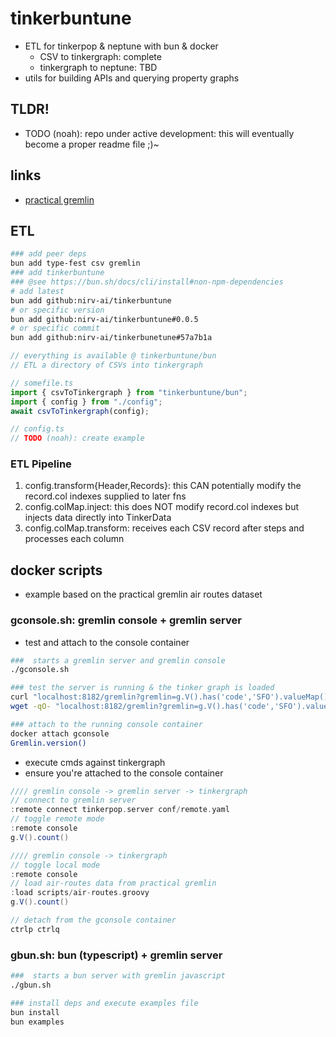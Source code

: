 # tinkerbuntune

- ETL for tinkerpop & neptune with bun & docker
  - CSV to tinkergraph: complete
  - tinkergraph to neptune: TBD
- utils for building APIs and querying property graphs

## TLDR!

- TODO (noah): repo under active development: this will eventually become a proper readme file ;)~

## links

- [practical gremlin](https://kelvinlawrence.net/book/Gremlin-Graph-Guide.html)

## ETL

```sh
### add peer deps
bun add type-fest csv gremlin
### add tinkerbuntune
### @see https://bun.sh/docs/cli/install#non-npm-dependencies
# add latest
bun add github:nirv-ai/tinkerbuntune
# or specific version
bun add github:nirv-ai/tinkerbuntune#0.0.5
# or specific commit
bun add github:nirv-ai/tinkerbunetune#57a7b1a
```

```ts
// everything is available @ tinkerbuntune/bun
// ETL a directory of CSVs into tinkergraph

// somefile.ts
import { csvToTinkergraph } from "tinkerbuntune/bun";
import { config } from "./config";
await csvToTinkergraph(config);

// config.ts
// TODO (noah): create example
```

### ETL Pipeline

1. config.transform{Header,Records}: this CAN potentially modify the record.col indexes supplied to later fns
2. config.colMap.inject: this does NOT modify record.col indexes but injects data directly into TinkerData
3. config.colMap.transform: receives each CSV record after steps and processes each column

## docker scripts

- example based on the practical gremlin air routes dataset

### gconsole.sh: gremlin console + gremlin server

- test and attach to the console container

```sh
###  starts a gremlin server and gremlin console
./gconsole.sh

### test the server is running & the tinker graph is loaded
curl "localhost:8182/gremlin?gremlin=g.V().has('code','SFO').valueMap()"
wget -qO- "localhost:8182/gremlin?gremlin=g.V().has('code','SFO').valueMap()"

### attach to the running console container
docker attach gconsole
Gremlin.version()
```

- execute cmds against tinkergraph
- ensure you're attached to the console container

```groovy
//// gremlin console -> gremlin server -> tinkergraph
// connect to gremlin server
:remote connect tinkerpop.server conf/remote.yaml
// toggle remote mode
:remote console
g.V().count()

//// gremlin console -> tinkergraph
// toggle local mode
:remote console
// load air-routes data from practical gremlin
:load scripts/air-routes.groovy
g.V().count()

// detach from the gconsole container
ctrlp ctrlq
```

### gbun.sh: bun (typescript) + gremlin server

```sh
###  starts a bun server with gremlin javascript
./gbun.sh

### install deps and execute examples file
bun install
bun examples

```
